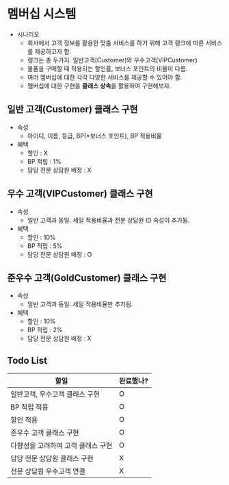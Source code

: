 # 멤버십 시스템

- 시나리오
  - 회사에서 고객 정보를 활용한 맞춤 서비스를 하기 위해 고객 랭크에 따른 서비스를 제공하고자 함.
  - 랭크는 총 두가지. 일반고객(Customer)와 우수고객(VIPCustomer)
  - 물품을 구매할 때 적용되는 할인률, 보너스 포인트의 비율이 다름.
  - 여러 멤버십에 대한 각각 다양한 서비스를 제공할 수 있어야 함.
  - 멤버십에 대한 구현을 **클래스 상속**을 활용하여 구현해보자.

## 일반 고객(Customer) 클래스 구현
- 속성
  - 아이디, 이름, 등급, BP(*보너스 포인트), BP 적용비율
- 혜택
  - 할인 : X
  - BP 적립 : 1%
  - 담당 전문 상담원 배정 : X

## 우수 고객(VIPCustomer) 클래스 구현
- 속성
  - 일반 고객과 동일. 세일 적용비율과 전문 상담원 ID 속성이 추가됨.
- 혜택
  - 할인 : 10%
  - BP 적립 : 5%
  - 담당 전문 상담원 배정 : O

## 준우수 고객(GoldCustomer) 클래스 구현
- 속성
  - 일반 고객과 동일. 세일 적용비율만 추가됨.
- 혜택
  - 할인 : 10%
  - BP 적립 : 2%
  - 담당 전문 상담원 배정 : X

## Todo List

|할일|완료했나?|
|--|--|
|일반고객, 우수고객 클래스 구현|O|
|BP 적립 적용|O|
|할인 적용|O|
|준우수 고객 클래스 구현|O|
|다향성을 고려하여 고객 클래스 구현|O|
|담당 전문 상담원 클래스 구현|X|
|전문 상담원 우수고객 연결|X|